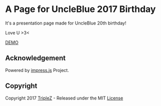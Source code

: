 A Page for UncleBlue 2017 Birthday
============

It's a presentation page made for UncleBlue 20th birthday!

Love U >3<

[DEMO](https://love.uncleblue.triplez.cn)


Acknowledgement
-------------
Powered by [impress.js](https://github.com/impress/impress.js) Project.

Copyright
------------

Copyright 2017 [TripleZ](https://github.com/Triple-Z) - Released under the MIT [License](LICENSE)
